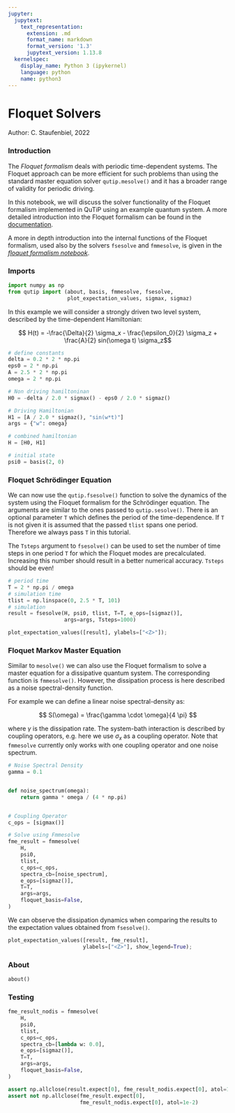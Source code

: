 ```yaml
---
jupyter:
  jupytext:
    text_representation:
      extension: .md
      format_name: markdown
      format_version: '1.3'
      jupytext_version: 1.13.8
  kernelspec:
    display_name: Python 3 (ipykernel)
    language: python
    name: python3
---
```


# Floquet Solvers

Author: C. Staufenbiel, 2022

### Introduction

The *Floquet formalism* deals with periodic time-dependent systems. The Floquet approach can be more efficient for such problems than using the standard master equation solver `qutip.mesolve()` and it has a broader range of validity for periodic driving.

In this notebook, we will discuss the solver functionality of the Floquet formalism implemented in QuTiP using an example quantum system. A more detailed introduction into the Floquet formalism can be found in the [documentation](https://qutip.org/docs/latest/guide/dynamics/dynamics-floquet.html).

A more in depth introduction into the internal functions of the Floquet formalism, used also by the solvers `fsesolve` and `fmmesolve`, is given in the [*floquet formalism notebook*](012_floquet_formalism.md).

### Imports

```python
import numpy as np
from qutip import (about, basis, fmmesolve, fsesolve,
                   plot_expectation_values, sigmax, sigmaz)
```

In this example we will consider a strongly driven two level system, described by the time-dependent Hamiltonian:

$$ H(t) = -\frac{\Delta}{2} \sigma_x - \frac{\epsilon_0}{2} \sigma_z + \frac{A}{2} sin(\omega t) \sigma_z$$

```python
# define constants
delta = 0.2 * 2 * np.pi
eps0 = 2 * np.pi
A = 2.5 * 2 * np.pi
omega = 2 * np.pi

# Non driving hamiltoninan
H0 = -delta / 2.0 * sigmax() - eps0 / 2.0 * sigmaz()

# Driving Hamiltonian
H1 = [A / 2.0 * sigmaz(), "sin(w*t)"]
args = {"w": omega}

# combined hamiltonian
H = [H0, H1]

# initial state
psi0 = basis(2, 0)
```

### Floquet Schrödinger Equation 

We can now use the `qutip.fsesolve()` function to solve the dynamics of the system using the Floquet formalism for the Schrödinger equation. The arguments are similar to the ones passed to `qutip.sesolve()`. There is an optional parameter `T` which defines the period of the time-dependence. If `T` is not given it is assumed that the passed `tlist` spans one period. Therefore we always pass `T` in this tutorial.

The `Tsteps` argument to `fsesolve()` can be used to set the number of time steps in one period `T` for which the Floquet modes are precalculated. Increasing this number should result in a better numerical accuracy. `Tsteps` should be even! 

```python
# period time
T = 2 * np.pi / omega
# simulation time
tlist = np.linspace(0, 2.5 * T, 101)
# simulation
result = fsesolve(H, psi0, tlist, T=T, e_ops=[sigmaz()],
                  args=args, Tsteps=1000)

plot_expectation_values([result], ylabels=["<Z>"]);
```

### Floquet Markov Master Equation

Similar to `mesolve()` we can also use the Floquet formalism to solve a master equation  for a dissipative quantum system. The corresponding function is `fmmesolve()`. However, the dissipation process is here described as a noise spectral-density function.

For example we can define a linear noise spectral-density as: 

$$ S(\omega) = \frac{\gamma \cdot \omega}{4 \pi} $$

where $\gamma$ is the dissipation rate. The system-bath interaction is described by coupling operators, e.g. here we use $\sigma_x$ as a coupling operator. Note that `fmmesolve` currently only works with one coupling operator and one noise spectrum.

```python
# Noise Spectral Density
gamma = 0.1


def noise_spectrum(omega):
    return gamma * omega / (4 * np.pi)


# Coupling Operator
c_ops = [sigmax()]

# Solve using Fmmesolve
fme_result = fmmesolve(
    H,
    psi0,
    tlist,
    c_ops=c_ops,
    spectra_cb=[noise_spectrum],
    e_ops=[sigmaz()],
    T=T,
    args=args,
    floquet_basis=False,
)
```

We can observe the dissipation dynamics when comparing the results to the expectation values obtained from `fsesolve()`.

```python
plot_expectation_values([result, fme_result],
                        ylabels=["<Z>"], show_legend=True);
```

### About

```python
about()
```

### Testing

```python
fme_result_nodis = fmmesolve(
    H,
    psi0,
    tlist,
    c_ops=c_ops,
    spectra_cb=[lambda w: 0.0],
    e_ops=[sigmaz()],
    T=T,
    args=args,
    floquet_basis=False,
)
```

```python
assert np.allclose(result.expect[0], fme_result_nodis.expect[0], atol=1e-2)
assert not np.allclose(fme_result.expect[0],
                       fme_result_nodis.expect[0], atol=1e-2)
```
